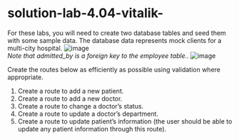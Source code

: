 # solution-lab-4.04-vitalik-
For these labs, you will need to create two database tables and seed them with some sample data. The database data represents mock clients for a multi-city hospital.
![image](https://user-images.githubusercontent.com/10848174/188314562-4ac1de46-cc7f-427a-b727-c9be12649fd2.png)<br>
<em>Note that admitted_by is a foreign key to the employee table.</em>.
![image](https://user-images.githubusercontent.com/10848174/188314573-86292715-dd76-4389-9c7c-449260c19043.png)

Create the routes below as efficiently as possible using validation where appropriate.

1. Create a route to add a new patient.
2. Create a route to add a new doctor.
3. Create a route to change a doctor’s status.
4. Create a route to update a doctor’s department.
5. Create a route to update patient’s information (the user should be able to update any patient information through this route).
